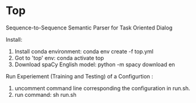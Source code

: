 # Top
Sequence-to-Sequence Semantic Parser for Task Oriented Dialog


Install:
1. Install conda environment: conda env create -f top.yml
2. Got to 'top' env: conda activate top
3. Download spaCy English model: python -m spacy download en


Run Experiement (Training and Testing) of a Configurtion :
1. uncomment command line  corresponding the configuration in run.sh.
2. run command: sh run.sh
